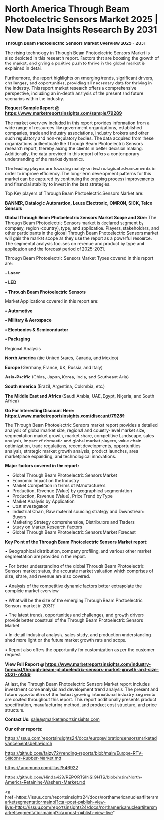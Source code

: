 # North America Through Beam Photoelectric Sensors Market 2025 | New Data Insights Research By 2031

<Strong> Through Beam Photoelectric Sensors Market Overview 2025 - 2031</strong>

The rising technology in Through Beam Photoelectric Sensors Market is also depicted in this research report. Factors that are boosting the growth of the market, and giving a positive push to thrive in the global market is explained in detail.

Furthermore, the report highlights on emerging trends, significant drivers, challenges, and opportunities, providing all necessary data for thriving in the industry. This report market research offers a comprehensive perspective, including an in-depth analysis of the present and future scenarios within the industry.

<strong>Request Sample Report @ <a href=https://www.marketreportsinsights.com/sample/79289>https://www.marketreportsinsights.com/sample/79289</a></strong>

The market overview included in this report provides information from a wide range of resources like government organizations, established companies, trade and industry associations, industry brokers and other such regulatory and non-regulatory bodies. The data acquired from these organizations authenticate the Through Beam Photoelectric Sensors research report, thereby aiding the clients in better decision making. Additionally, the data provided in this report offers a contemporary understanding of the market dynamics.

The leading players are focusing mainly on technological advancements in order to improve efficiency. The long-term development patterns for this market can be captured by continuing the ongoing process improvements and financial stability to invest in the best strategies.

Top Key players of Through Beam Photoelectric Sensors Market are:

<strong>BANNER, Datalogic Automation, Leuze Electronic, OMRON, SICK, Telco Sensors</strong>

<strong><b>Global Through Beam Photoelectric Sensors Market Scope and Size:</b></strong>
The Through Beam Photoelectric Sensors market is declared segment by company, region (country), type, and application. Players, stakeholders, and other participants in the global Through Beam Photoelectric Sensors market will gain the market scope as they use the report as a powerful resource. The segmental analysis focuses on revenue and product by type and application and the forecast period of 2025-2031.

Through Beam Photoelectric Sensors Market Types covered in this report are:

<strong>• Laser

• LED

• Through Beam Photoelectric Sensors</strong>

Market Applications covered in this report are:

<strong>• Automotive

• Military & Aerospace

• Electronics & Semiconductor

• Packaging</strong> 

Regional Analysis

<strong>North America</strong> (the United States, Canada, and Mexico)

<strong>Europe</strong> (Germany, France, UK, Russia, and Italy)

<strong>Asia-Pacific</strong> (China, Japan, Korea, India, and Southeast Asia)

<strong>South America</strong> (Brazil, Argentina, Colombia, etc.)

<strong>The Middle East and Africa</strong> (Saudi Arabia, UAE, Egypt, Nigeria, and South Africa)

<strong>Go For Interesting Discount Here: <a href=https://www.marketreportsinsights.com/discount/79289>https://www.marketreportsinsights.com/discount/79289</a></strong>

The Through Beam Photoelectric Sensors market report provides a detailed analysis of global market size, regional and country-level market size, segmentation market growth, market share, competitive Landscape, sales analysis, impact of domestic and global market players, value chain optimization, trade regulations, recent developments, opportunities analysis, strategic market growth analysis, product launches, area marketplace expanding, and technological innovations.

<strong><b>Major factors covered in the report:</b></strong>
<ul>
  <li>Global Through Beam Photoelectric Sensors Market </li>
  <li>Economic Impact on the Industry</li>
  <li>Market Competition in terms of Manufacturers</li>
  <li>Production, Revenue (Value) by geographical segmentation</li>
  <li>Production, Revenue (Value), Price Trend by Type</li>
  <li>Market Analysis by Application</li>
  <li>Cost Investigation</li>
  <li>Industrial Chain, Raw material sourcing strategy and Downstream Buyers</li>
  <li>Marketing Strategy comprehension, Distributors and Traders</li>
  <li>Study on Market Research Factors</li>
  <li>Global Through Beam Photoelectric Sensors Market Forecast</li>
</ul>

<strong><b>Key Point of the Through Beam Photoelectric Sensors Market report:</b></strong>

• Geographical distribution, company profiling, and various other market segmentation are provided in the report.

• For better understanding of the global Through Beam Photoelectric Sensors market status, the accurate market valuation which comprises of size, share, and revenue are also covered.

• Analysis of the competitive dynamic factors better extrapolate the complete market overview

• What will be the size of the emerging Through Beam Photoelectric Sensors market in 2031?

• The latest trends, opportunities and challenges, and growth drivers provide better construal of the Through Beam Photoelectric Sensors Market.

• In-detail industrial analysis, sales study, and production understanding shed more light on the future market growth rate and scope.

• Report also offers the opportunity for customization as per the customer request.

<strong><b>View Full Report @ <a href=https://www.marketreportsinsights.com/industry-forecast/through-beam-photoelectric-sensors-market-growth-and-size-2021-79289>https://www.marketreportsinsights.com/industry-forecast/through-beam-photoelectric-sensors-market-growth-and-size-2021-79289</a></b></strong>


At last, the Through Beam Photoelectric Sensors Market report includes investment come analysis and development trend analysis. The present and future opportunities of the fastest growing international industry segments are coated throughout this report. This report additionally presents product specification, manufacturing method, and product cost structure, and price structure.

<strong>Contact Us:</strong>
sales@marketreportsinsights.com

<strong>Our other reports:</strong>

<a href=https://issuu.com/reportsinsights24/docs/europevibrationsensorsmarketadvancementsbehaviorch>https://issuu.com/reportsinsights24/docs/europevibrationsensorsmarketadvancementsbehaviorch</a>

<a href=https://github.com/faizy72/trending-reports/blob/main/Europe-RTV-Silicone-Rubber-Market.md>https://github.com/faizy72/trending-reports/blob/main/Europe-RTV-Silicone-Rubber-Market.md</a>

<a href=https://tanomuno.com/illust/546922>https://tanomuno.com/illust/546922</a>

<a href=https://github.com/Hindavi23/REPORTSINSIGHTS/blob/main/North-America-Retaining-Washers-Market.md>https://github.com/Hindavi23/REPORTSINSIGHTS/blob/main/North-America-Retaining-Washers-Market.md</a>

<a href=https://issuu.com/reportsinsights24/docs/northamericanuclearfiltersmarketsegmentationmainpl?cta=post-publish-view-live>https://issuu.com/reportsinsights24/docs/northamericanuclearfiltersmarketsegmentationmainpl?cta=post-publish-view-live</a>"
